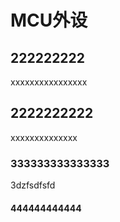 # MCU外设



## 222222222
xxxxxxxxxxxxxxxx
## 2222222222
xxxxxxxxxxxxxx


### 333333333333333 


3dzfsdfsfd


#### 444444444444